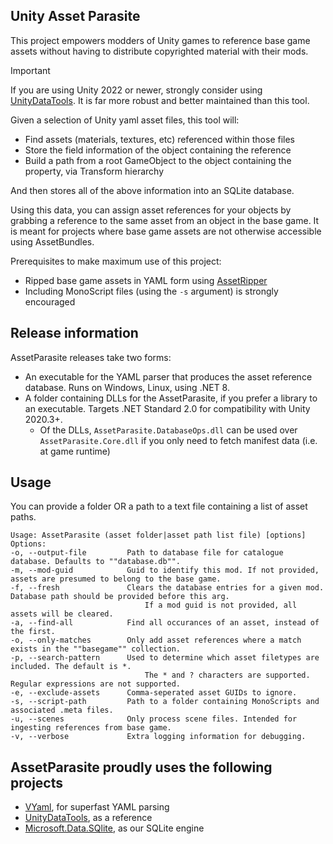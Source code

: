 ## Unity Asset Parasite
This project empowers modders of Unity games to reference base game assets without having to distribute copyrighted material with their mods.


> [!IMPORTANT]  
> If you are using Unity 2022 or newer, strongly consider using [UnityDataTools](https://github.com/Unity-Technologies/UnityDataTools/). It is far more robust and better maintained than this tool.

Given a selection of Unity yaml asset files, this tool will:
- Find assets (materials, textures, etc) referenced within those files
- Store the field information of the object containing the reference
- Build a path from a root GameObject to the object containing the property, via Transform hierarchy

And then stores all of the above information into an SQLite database.

Using this data, you can assign asset references for your objects by grabbing a reference to the same asset from an object in the base game. It is meant for projects where base game assets are not otherwise accessible using AssetBundles.

Prerequisites to make maximum use of this project:
- Ripped base game assets in YAML form using [AssetRipper](https://github.com/AssetRipper/AssetRipper)
- Including MonoScript files (using the `-s` argument) is strongly encouraged

## Release information

AssetParasite releases take two forms:
- An executable for the YAML parser that produces the asset reference database. Runs on Windows, Linux, using .NET 8.
- A folder containing DLLs for the AssetParasite, if you prefer a library to an executable. Targets .NET Standard 2.0 for compatibility with Unity 2020.3+.
  - Of the DLLs, `AssetParasite.DatabaseOps.dll` can be used over `AssetParasite.Core.dll` if you only need to fetch manifest data (i.e. at game runtime)

## Usage
You can provide a folder OR a path to a text file containing a list of asset paths.
```
Usage: AssetParasite (asset folder|asset path list file) [options]
Options:
-o, --output-file         Path to database file for catalogue database. Defaults to ""database.db"".
-m, --mod-guid            Guid to identify this mod. If not provided, assets are presumed to belong to the base game.
-f, --fresh               Clears the database entries for a given mod. Database path should be provided before this arg.
                              If a mod guid is not provided, all assets will be cleared.
-a, --find-all            Find all occurances of an asset, instead of the first.
-o, --only-matches        Only add asset references where a match exists in the ""basegame"" collection.
-p, --search-pattern      Used to determine which asset filetypes are included. The default is *. 
                              The * and ? characters are supported. Regular expressions are not supported.
-e, --exclude-assets      Comma-seperated asset GUIDs to ignore.
-s, --script-path         Path to a folder containing MonoScripts and associated .meta files.
-u, --scenes              Only process scene files. Intended for ingesting references from base game.
-v, --verbose             Extra logging information for debugging.
```

## AssetParasite proudly uses the following projects
- [VYaml](https://github.com/hadashiA/VYaml), for superfast YAML parsing
- [UnityDataTools](https://github.com/Unity-Technologies/UnityDataTools/), as a reference
- [Microsoft.Data.SQlite](https://learn.microsoft.com/en-us/dotnet/standard/data/sqlite/?tabs=net-cli), as our SQLite engine
